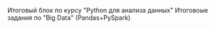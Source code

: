 Итоговый блок по курсу "Python для анализа данных"
Итоговоые задания по "Big Data" (Pandas+PySpark)
